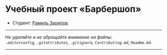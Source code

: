 # Учебный проект «Барбершоп»

* Студент: [Рамиль Зарипов](https://up.htmlacademy.ru/htmlcss/40/user/241042).

---

_Не удаляйте и не обращайте внимание на файлы:_<br>
_`.editorconfig`, `.gitattributes`, `.gitignore`, `Contributing.md`, `Readme.md`._

---
